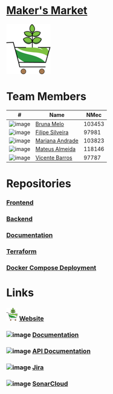 # [Maker's Market](https://makers-market.pt/)   

![logo](logo.png)
# Team Members

| # | Name | NMec |
| --- | --- | --- |
| <img src="https://avatars.githubusercontent.com/u/75539238?v=4" alt="image" width="50" height="auto"> | [Bruna Melo](https://github.com/Brums21)| 103453 |
| <img src="https://avatars.githubusercontent.com/u/83967626?v=4" alt="image" width="50" height="auto"> | [Filipe Silveira](https://github.com/Silveira26)| 97981 |
| <img src="https://avatars.githubusercontent.com/u/77731396?v=1" alt="image" width="50" height="auto"> | [Mariana Andrade](https://github.com/MarianaAndrad)| 103823 |
| <img src="https://avatars.githubusercontent.com/u/61744828?v=4" alt="image" width="50" height="auto"> | [Mateus Almeida](https://github.com/mbcsalmeida)| 118146 |
| <img src="https://avatars.githubusercontent.com/u/56799135?v=1" alt="image" width="50" height="auto"> | [Vicente Barros](https://github.com/v1centebarros)| 97787 |

# Repositories

### [Frontend](https://github.com/Maker-s-Market/frontend)
### [Backend](https://github.com/Maker-s-Market/api)
### [Documentation](https://github.com/Maker-s-Market/documentation)
### [Terraform](https://github.com/Maker-s-Market/terraform)
### [Docker Compose Deployment](https://github.com/Maker-s-Market/deployment)

# Links

### <img src="logo.png" alt="image" width="30" height="auto"> [Website](https://makers-market.pt/)
### <img src="https://docusaurus.io/img/docusaurus_keytar.svg" alt="image" width="30" height="auto"> [Documentation](https://maker-s-market.github.io/documentation)
### <img src="https://user-images.githubusercontent.com/25181517/186711335-a3729606-5a78-4496-9a36-06efcc74f800.png" alt="image" width="30" height="auto"> [API Documentation](https://makers-market.pt/api/docs)
### <img src="https://user-images.githubusercontent.com/25181517/183912952-83784e94-629d-4c34-a961-ae2ae795b662.png" alt="image" width="30" height="auto"> [Jira](https://es-proj.atlassian.net/jira/software/projects/KAN/boards/1)
### <img src="https://user-images.githubusercontent.com/25181517/184146221-671413cb-b1ae-47db-a232-b37c99281516.png" alt="image" width="30" height="auto"> [SonarCloud](https://sonarcloud.io/summary/overall?id=Maker-s-Market_api)

